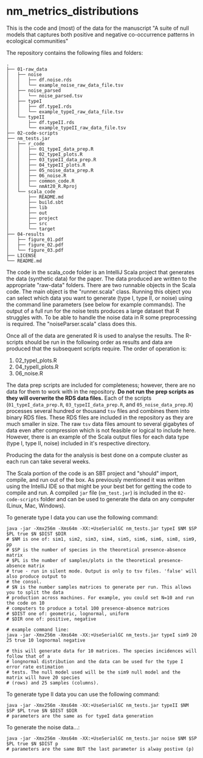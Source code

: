 # nm_metrics_distributions

This is the code and (most) of the data for the manuscript "A suite of null models that captures both positive and negative co-occurrence patterns in ecological communities"

The repository contains the following files and folders:

```{bash}
.
├── 01-raw_data
│   ├── noise
│   │   ├── df.noise.rds
│   │   └── example_noise_raw_data_file.tsv
│   ├── noise_parsed
│   │   └── noise_parsed.tsv
│   ├── typeI
│   │   ├── df.typeI.rds
│   │   └── example_typeI_raw_data_file.tsv
│   └── typeII
│       ├── df.typeII.rds
│       └── example_typeII_raw_data_file.tsv
├── 02-code-scripts
├── nm_tests.jar
│   ├── r_code
│   │   ├── 01_typeI_data_prep.R
│   │   ├── 02_typeI_plots.R
│   │   ├── 03_typeII_data_prep.R
│   │   ├── 04_typeII_plots.R
│   │   ├── 05_noise_data_prep.R
│   │   ├── 06_noise.R
│   │   ├── common_code.R
│   │   └── nmAt20_R.Rproj
│   └── scala_code
│       ├── README.md
│       ├── build.sbt
│       ├── lib
│       ├── out
│       ├── project
│       ├── src
│       └── target
├── 04-results
│   ├── figure_01.pdf
│   ├── figure_02.pdf
│   └── figure_03.pdf
├── LICENSE
└── README.md
```

The code in the scala_code folder is an IntelliJ Scala project that generates the data (synthetic data) for the paper. The data produced are written to the appropriate "raw-data" folders. There are two runnable objects in the Scala code. The main object is the "runner.scala" class. Running this object you can select which data you want to generate (type I, type II, or noise) using the command line parameters (see below for example commands). The output of a full run for the noise tests produces a large dataset that R struggles with. To be able to handle the noise data in R some preprocessing is required. The "noiseParser.scala" class does this.

Once all of the data are generated R is used to analyse the results. The R-scripts should be run in the following order as results and data are produced that the subsequent scripts require. The order of operation is:

1.  02_typeI_plots.R
2.  04_typeII_plots.R
3.  06_noise.R

The data prep scripts are included for completeness; however, there are no data for them to work with in the repository. **Do not run the prep scripts as they will overwrite the RDS data files.** Each of the scripts (`01_typeI_data_prep.R`, `03_typeII_data_prep.R`, and `05_noise_data_prep.R`) processes several hundred or thousand `tsv` files and combines them into binary RDS files. These RDS files are included in the repository as they are much smaller in size. The raw `tsv` data files amount to several gigabytes of data even after compression which is not feasible or logical to include here. However, there is an example of the Scala output files for each data type (type I, type II, noise) included in it's respective directory.

Producing the data for the analysis is best done on a compute cluster as each run can take several weeks.

The Scala portion of the code is an SBT project and "should" import, compile, and run out of the box. As previously mentioned it was written using the IntelliJ IDE so that might be your best bet for getting the code to compile and run. A compiled `jar` file (`nm_test.jar`) is included in the `02-code-scripts` folder and can be used to generate the data on any computer (Linux, Mac, Windows).

To generate type I data you can use the following command:

```{bash}
java -jar -Xmx256m -Xms64m -XX:+UseSerialGC nm_tests.jar typeI $NM $SP $PL true $N $DIST $DIR
# $NM is one of: sim1, sim2, sim3, sim4, sim5, sim6, sim6, sim8, sim9, pp
# $SP is the number of species in the theoretical presence-absence matrix
# $PL is the number of samples/plots in the theoretical presence-absence matrix
# true - run in silent mode. Output is only to tsv files. 'false' will also produce output to
# the consol.
# $N is the number samples matrices to generate per run. This allows you to split the data
# production across machines. For example, you could set N=10 and run the code on 10
# computers to produce a total 100 presence-absence matrices
# $DIST one of: geometric, lognormal, uniform
# $DIR one of: positive, negative

# example command line:
java -jar -Xmx256m -Xms64m -XX:+UseSerialGC nm_tests.jar typeI sim9 20 25 true 10 lognormal negative

# this will generate data for 10 matrices. The species incidences will follow that of a
# longnormal distribution and the data can be used for the type I error rate estimation
# tests. The null model used will be the sim9 null model and the matrix will have 20 species
# (rows) and 25 samples (columns).
```

To generate type II data you can use the following command:

```{bash}
java -jar -Xmx256m -Xms64m -XX:+UseSerialGC nm_tests.jar typeII $NM $SP $PL true $N $DIST $DIR
# parameters are the same as for typeI data generation
```

To generate the noise data...:

```{bash}
java -jar -Xmx256m -Xms64m -XX:+UseSerialGC nm_tests.jar noise $NM $SP $PL true $N $DIST p
# parameters are the same BUT the last parameter is alway postive (p)
```
